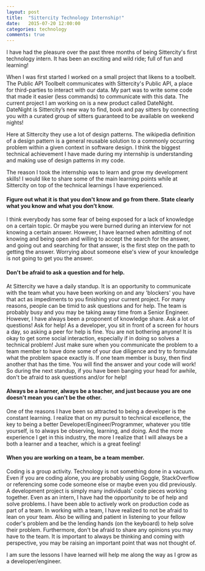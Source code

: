 ```yaml
---
layout: post
title:  "Sittercity Technology Internship!"
date:   2015-07-20 12:00:00
categories: technology
comments: true
---
```


I have had the pleasure over the past three months of being Sittercity's first technology intern. It has been an exciting and wild ride; full of fun and learning!

When I was first started I worked on a small project that likens to a toolbelt. The Public API Toolbelt communicates with Sittercity's Public API, a place for third-parties to interact with our data. My part was to write some code that made it easier (less commands) to communicate with this data. The current project I am working on is a new product called DateNight. DateNight is Sittercity’s new way to find, book and pay sitters by connecting you with a curated group of sitters guaranteed to be available on weekend nights!

Here at Sittercity they use a lot of design patterns. The wikipedia definition of a design pattern is a general reusable solution to a commonly occurring problem within a given context in software design. I think the biggest technical achievement I have made during my internship is understanding and making use of design patterns in my code.

The reason I took the internship was to learn and grow my development skills! I would like to share some of the main learning points while at Sittercity on top of the technical learnings I have experienced.

#### Figure out what it is that you don't know and go from there. State clearly what you know and what you don’t know.
I think everybody has some fear of being exposed for a lack of knowledge on a certain topic. Or maybe you were burned during an interview for not knowing a certain answer. However, I have learned when admitting of not knowing and being open and willing to accept the search for the answer, and going out and searching for that answer, is the first step on the path to getting the answer. Worrying about someone else's view of your knowledge is not going to get you the answer.  

#### Don't be afraid to ask a question and for help.
At Sittercity we have a daily standup. It is an opportunity to communicate with the team what you have been working on and any 'blockers' you have that act as impediments to you finishing your current project. For many reasons, people can be timid to ask questions and for help. The team is probably busy and you may be taking away time from a Senior Engineer. However, I have always been a proponent of knowledge share. Ask a lot of questions! Ask for help! As a developer, you sit in front of a screen for hours a day, so asking a peer for help is fine. You are not bothering anyone! It is okay to get some social interaction, especially if in doing so solves a technical problem! Just make sure when you communicate the problem to a team member to have done some of your due diligence and try to formulate what the problem space exactly is. If one team member is busy, then find another that has the time. You will find the answer and your code will work! So during the next standup, if you have been banging your head for awhile, don't be afraid to ask questions and/or for help!

#### Always be a learner, always be a teacher, and just because you are one doesn't mean you can't be the other.
One of the reasons I have been so attracted to being a developer is the constant learning. I realize that on my pursuit to technical excellence, the key to being a better Developer/Engineer/Programmer, whatever you title yourself, is to always be observing, learning, and doing. And the more experience I get in this industry, the more I realize that I will always be a both a learner and a teacher, which is a great feeling!

#### When you are working on a team, be a team member.
Coding is a group activity. Technology is not something done in a vacuum. Even if you are coding alone, you are probably using Goggle, StackOverflow or referencing some code someone else or maybe even you did previously. A development project is simply many individuals' code pieces working together. Even as an intern, I have had the opportunity to be of help and solve problems. I have been able to actively work on production code as part of a team. In working with a team, I have realized to not be afraid to lean on your team. Also be willing and patient in listening to your fellow coder's problem and be the lending hands (on the keyboard) to help solve their problem. Furthermore, don't be afraid to share any opinions you may have to the team. It is important to always be thinking and coming with perspective, you may be raising an important point that was not thought of.

I am sure the lessons I have learned will help me along the way as I grow as a developer/engineer.

